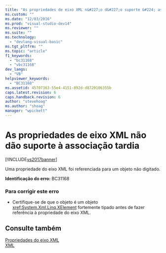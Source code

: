 ```yaml
---
title: "As propriedades de eixo XML n&#227;o d&#227;o suporte &#224; associa&#231;&#227;o tardia | Microsoft Docs"
ms.custom: ""
ms.date: "12/03/2016"
ms.prod: "visual-studio-dev14"
ms.reviewer: ""
ms.suite: ""
ms.technology: 
  - "devlang-visual-basic"
ms.tgt_pltfrm: ""
ms.topic: "article"
f1_keywords: 
  - "bc31168"
  - "vbc31168"
dev_langs: 
  - "VB"
helpviewer_keywords: 
  - "BC31168"
ms.assetid: 45707363-55e4-4151-892d-d8729106355b
caps.latest.revision: 6
caps.handback.revision: 6
author: "stevehoag"
ms.author: "shoag"
manager: "wpickett"
---
```

# As propriedades de eixo XML n&#227;o d&#227;o suporte &#224; associa&#231;&#227;o tardia
[!INCLUDE[vs2017banner](../../../csharp/includes/vs2017banner.md)]

Uma propriedade do eixo XML foi referenciada para um objeto não digitado.  
  
 **Identificação do erro:**  BC31168  
  
### Para corrigir este erro  
  
-   Certifique\-se de que o objeto é um objeto <xref:System.Xml.Linq.XElement> fortemente tipado antes de fazer referência à propriedade do eixo XML.  
  
## Consulte também  
 [Propriedades do eixo XML](../../../visual-basic/language-reference/xml-axis/xml-axis-properties.md)   
 [XML](../../../visual-basic/programming-guide/language-features/xml/index.md)